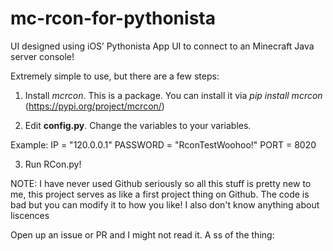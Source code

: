 # mc-rcon-for-pythonista
UI designed using iOS’ Pythonista App UI to connect to an Minecraft Java server console!

Extremely simple to use, but there are a few steps:
1. Install *mcrcon*. This is a package. You can install it via *pip install mcrcon* (https://pypi.org/project/mcrcon/)

2. Edit **config.py**. Change the variables to your variables.

Example:
IP = "120.0.0.1"
PASSWORD = "RconTestWoohoo!"
PORT = 8020

3. Run RCon.py!

NOTE: I have never used Github seriously so all this stuff is pretty new to me, this project serves as like a first project thing on Github. The code is bad but you can modify it to how you like!
I also don't know anything about liscences

Open up an issue or PR and I might not read it.
A ss of the thing:
